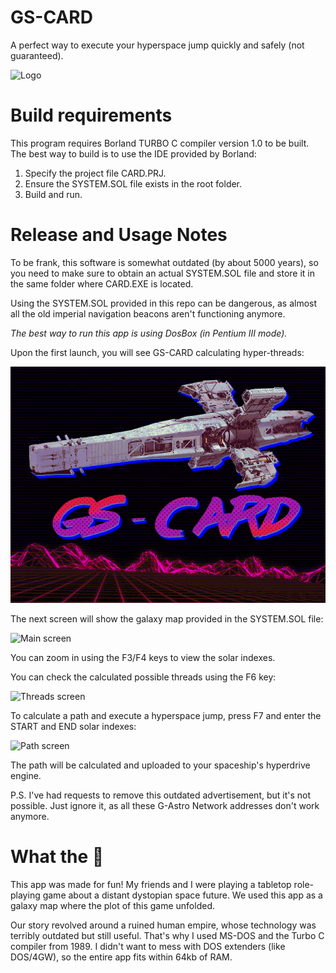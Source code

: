 # GS-CARD

A perfect way to execute your hyperspace jump quickly and safely (not guaranteed).

![Logo](1.gif)

# Build requirements

This program requires Borland TURBO C compiler version 1.0 to be built. The best way to build is to use the IDE provided by Borland:

1. Specify the project file CARD.PRJ.
2. Ensure the SYSTEM.SOL file exists in the root folder.
3. Build and run.

# Release and Usage Notes

To be frank, this software is somewhat outdated (by about 5000 years), so you need to make sure to obtain an actual SYSTEM.SOL file and store it in the same folder where CARD.EXE is located.

Using the SYSTEM.SOL provided in this repo can be dangerous, as almost all the old imperial navigation beacons aren't functioning anymore.

*The best way to run this app is using DosBox (in Pentium III mode).*

Upon the first launch, you will see GS-CARD calculating hyper-threads:

![Loading screen](https://github.com/johnsnowdies/gs-card/blob/574a5a96de226de081c2c8692de4733a60df5b44/docs/logo.png)

The next screen will show the galaxy map provided in the SYSTEM.SOL file:

![Main screen](2.gif)

You can zoom in using the F3/F4 keys to view the solar indexes.

You can check the calculated possible threads using the F6 key:

![Threads screen](3.gif)

To calculate a path and execute a hyperspace jump, press F7 and enter the START and END solar indexes:

![Path screen](3.gif)

The path will be calculated and uploaded to your spaceship's hyperdrive engine.

P.S. I've had requests to remove this outdated advertisement, but it's not possible. Just ignore it, as all these G-Astro Network addresses don't work anymore.

# What the 🚀 

This app was made for fun! My friends and I were playing a tabletop role-playing game about a distant dystopian space future. We used this app as a galaxy map where the plot of this game unfolded.

Our story revolved around a ruined human empire, whose technology was terribly outdated but still useful. That's why I used MS-DOS and the Turbo C compiler from 1989. I didn't want to mess with DOS extenders (like DOS/4GW), so the entire app fits within 64kb of RAM.



